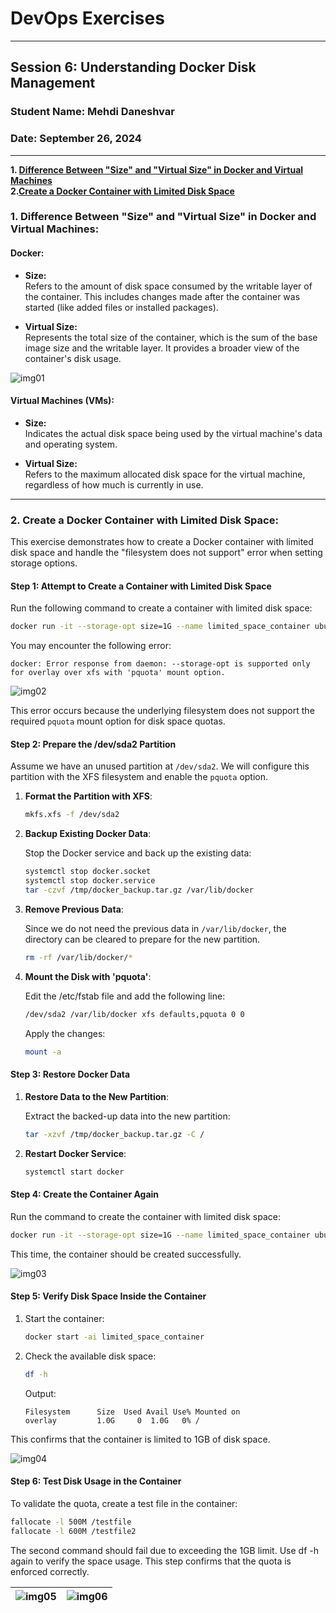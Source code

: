# DevOps Exercises

---

## **Session 6: Understanding Docker Disk Management**

### **Student Name:** Mehdi Daneshvar

### **Date:** September 26, 2024

---

**1. [Difference Between "Size" and "Virtual Size" in Docker and Virtual Machines](#1-difference-between-size-and-virtual-size-in-docker-and-virtual-machines)**  
**2.[Create a Docker Container with Limited Disk Space](#2-create-a-docker-container-with-limited-disk-space)**

### **1. Difference Between "Size" and "Virtual Size" in Docker and Virtual Machines:**  

#### **Docker:**  

- **Size:**  
  Refers to the amount of disk space consumed by the writable layer of the container. This includes changes made after the container was started (like added files or installed packages).  

- **Virtual Size:**  
  Represents the total size of the container, which is the sum of the base image size and the writable layer. It provides a broader view of the container's disk usage.  

![img01](img/01.png)

#### **Virtual Machines (VMs):**  

- **Size:**  
  Indicates the actual disk space being used by the virtual machine's data and operating system.  

- **Virtual Size:**  
  Refers to the maximum allocated disk space for the virtual machine, regardless of how much is currently in use.  

---

### **2. Create a Docker Container with Limited Disk Space:**  

This exercise demonstrates how to create a Docker container with limited disk space and handle the "filesystem does not support" error when setting storage options.

#### **Step 1: Attempt to Create a Container with Limited Disk Space**

Run the following command to create a container with limited disk space:

```bash
docker run -it --storage-opt size=1G --name limited_space_container ubuntu
```

You may encounter the following error:

```plaintext
docker: Error response from daemon: --storage-opt is supported only for overlay over xfs with 'pquota' mount option.
```

![img02](img/02.png)

This error occurs because the underlying filesystem does not support the required `pquota` mount option for disk space quotas.

#### **Step 2: Prepare the /dev/sda2 Partition**

Assume we have an unused partition at `/dev/sda2`. We will configure this partition with the XFS filesystem and enable the `pquota` option.

1. **Format the Partition with XFS**:

   ```bash
   mkfs.xfs -f /dev/sda2
   ```

2. **Backup Existing Docker Data**:

   Stop the Docker service and back up the existing data:

   ```bash
   systemctl stop docker.socket
   systemctl stop docker.service
   tar -czvf /tmp/docker_backup.tar.gz /var/lib/docker
   ```

3. **Remove Previous Data**:

   Since we do not need the previous data in `/var/lib/docker`, the directory can be cleared to prepare for the new partition.

   ```bash
   rm -rf /var/lib/docker/*
   ```

4. **Mount the Disk with 'pquota'**:

   Edit the /etc/fstab file and add the following line:

   ```bash
   /dev/sda2 /var/lib/docker xfs defaults,pquota 0 0
   ```

   Apply the changes:

   ```bash
   mount -a
   ```

#### **Step 3: Restore Docker Data**

1. **Restore Data to the New Partition**:

   Extract the backed-up data into the new partition:

   ```bash
   tar -xzvf /tmp/docker_backup.tar.gz -C /
   ```

2. **Restart Docker Service**:

   ```bash
   systemctl start docker
   ```

#### **Step 4: Create the Container Again**

Run the command to create the container with limited disk space:

```bash
docker run -it --storage-opt size=1G --name limited_space_container ubuntu
```

This time, the container should be created successfully.

![img03](img/03.png)

#### **Step 5: Verify Disk Space Inside the Container**

1. Start the container:

   ```bash
   docker start -ai limited_space_container
   ```

2. Check the available disk space:

   ```bash
   df -h
   ```

   Output:

   ```plaintext
   Filesystem      Size  Used Avail Use% Mounted on
   overlay         1.0G     0  1.0G   0% /
   ```

This confirms that the container is limited to 1GB of disk space.

![img04](img/04.png)

#### **Step 6: Test Disk Usage in the Container**

To validate the quota, create a test file in the container:

```bash
fallocate -l 500M /testfile
fallocate -l 600M /testfile2
```

The second command should fail due to exceeding the 1GB limit. Use df -h again to verify the space usage. This step confirms that the quota is enforced correctly.

| ![img05](img/05.png) | ![img06](img/06.png) |
|-:|-:|
